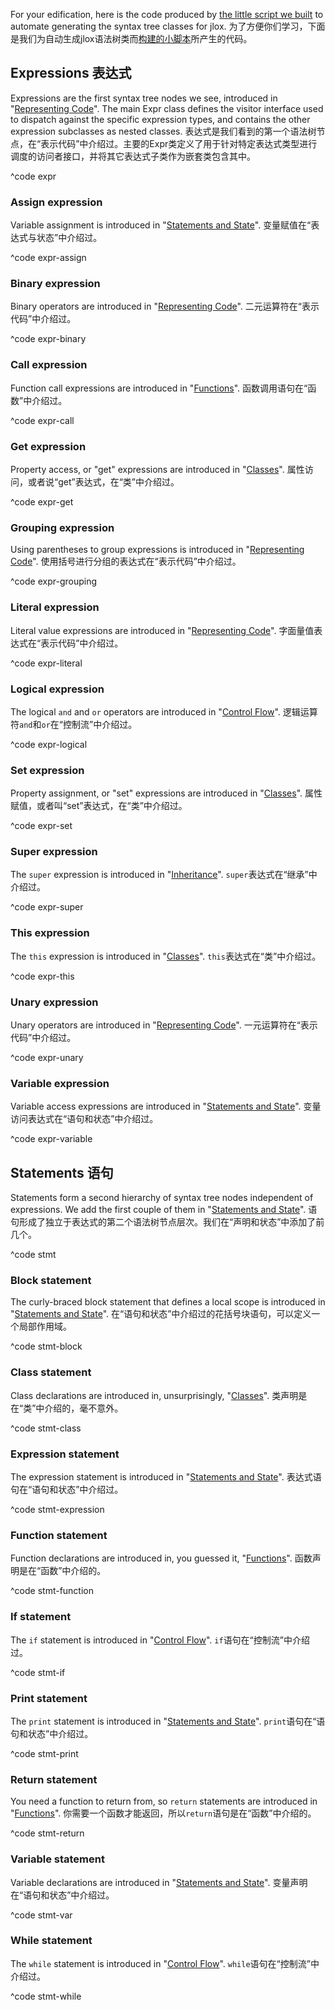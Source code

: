 For your edification, here is the code produced by [the little script
we built][generator] to automate generating the syntax tree classes for jlox.
为了方便你们学习，下面是我们为自动生成jlox语法树类而[构建的小脚本](http://www.craftinginterpreters.com/representing-code.html#metaprogramming-the-trees)所产生的代码。

[generator]: representing-code.html#metaprogramming-the-trees

## Expressions  表达式

Expressions are the first syntax tree nodes we see, introduced in "[Representing
Code](representing-code.html)". The main Expr class defines the visitor
interface used to dispatch against the specific expression types, and contains
the other expression subclasses as nested classes.
表达式是我们看到的第一个语法树节点，在“表示代码”中介绍过。主要的Expr类定义了用于针对特定表达式类型进行调度的访问者接口，并将其它表达式子类作为嵌套类包含其中。

^code expr

### Assign expression

Variable assignment is introduced in "[Statements and
State](statements-and-state.html#assignment)".
变量赋值在“表达式与状态”中介绍过。

^code expr-assign

### Binary expression

Binary operators are introduced in "[Representing
Code](representing-code.html)".
二元运算符在“表示代码”中介绍过。

^code expr-binary

### Call expression

Function call expressions are introduced in
"[Functions](functions.html#function-calls)".
函数调用语句在“函数”中介绍过。

^code expr-call

### Get expression

Property access, or "get" expressions are introduced in
"[Classes](classes.html#properties-on-instances)".
属性访问，或者说“get”表达式，在“类”中介绍过。

^code expr-get

### Grouping expression

Using parentheses to group expressions is introduced in "[Representing
Code](representing-code.html)".
使用括号进行分组的表达式在“表示代码”中介绍过。

^code expr-grouping

### Literal expression

Literal value expressions are introduced in "[Representing
Code](representing-code.html)".
字面量值表达式在“表示代码”中介绍过。

^code expr-literal

### Logical expression

The logical `and` and `or` operators are introduced in "[Control
Flow](control-flow.html#logical-operators)".
逻辑运算符`and`和`or`在“控制流”中介绍过。

^code expr-logical

### Set expression

Property assignment, or "set" expressions are introduced in
"[Classes](classes.html#properties-on-instances)".
属性赋值，或者叫“set”表达式，在“类”中介绍过。

^code expr-set

### Super expression

The `super` expression is introduced in
"[Inheritance](inheritance.html#calling-superclass-methods)".
`super`表达式在“继承”中介绍过。

^code expr-super

### This expression

The `this` expression is introduced in "[Classes](classes.html#this)".
`this`表达式在“类”中介绍过。

^code expr-this

### Unary expression

Unary operators are introduced in "[Representing Code](representing-code.html)".
一元运算符在“表示代码”中介绍过。

^code expr-unary

### Variable expression

Variable access expressions are introduced in "[Statements and
State](statements-and-state.html#variable-syntax)".
变量访问表达式在“语句和状态”中介绍过。

^code expr-variable

## Statements  语句

Statements form a second hierarchy of syntax tree nodes independent of
expressions. We add the first couple of them in "[Statements and
State](statements-and-state.html)".
语句形成了独立于表达式的第二个语法树节点层次。我们在“声明和状态”中添加了前几个。

^code stmt

### Block statement

The curly-braced block statement that defines a local scope is introduced in
"[Statements and State](statements-and-state.html#block-syntax-and-semantics)".
在“语句和状态”中介绍过的花括号块语句，可以定义一个局部作用域。

^code stmt-block

### Class statement

Class declarations are introduced in, unsurprisingly,
"[Classes](classes.html#class-declarations)".
类声明是在“类”中介绍的，毫不意外。

^code stmt-class

### Expression statement

The expression statement is introduced in "[Statements and
State](statements-and-state.html#statements)".
表达式语句在“语句和状态”中介绍过。

^code stmt-expression

### Function statement

Function declarations are introduced in, you guessed it,
"[Functions](functions.html#function-declarations)".
函数声明是在“函数”中介绍的。

^code stmt-function

### If statement

The `if` statement is introduced in "[Control
Flow](control-flow.html#conditional-execution)".
`if`语句在“控制流”中介绍过。

^code stmt-if

### Print statement

The `print` statement is introduced in "[Statements and
State](statements-and-state.html#statements)".
`print`语句在“语句和状态”中介绍过。

^code stmt-print

### Return statement

You need a function to return from, so `return` statements are introduced in
"[Functions](functions.html#return-statements)".
你需要一个函数才能返回，所以`return`语句是在“函数”中介绍的。

^code stmt-return

### Variable statement

Variable declarations are introduced in "[Statements and
State](statements-and-state.html#variable-syntax)".
变量声明在“语句和状态”中介绍过。

^code stmt-var

### While statement

The `while` statement is introduced in "[Control
Flow](control-flow.html#while-loops)".
`while`语句在“控制流”中介绍过。

^code stmt-while


